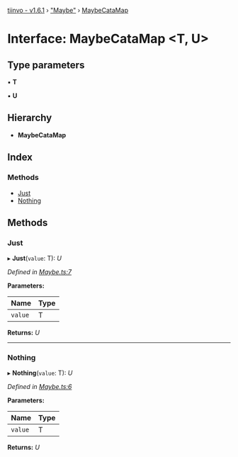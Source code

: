 [tiinvo - v1.6.1](../README.md) › ["Maybe"](../modules/_maybe_.md) › [MaybeCataMap](_maybe_.maybecatamap.md)

# Interface: MaybeCataMap <**T, U**>

## Type parameters

▪ **T**

▪ **U**

## Hierarchy

* **MaybeCataMap**

## Index

### Methods

* [Just](_maybe_.maybecatamap.md#just)
* [Nothing](_maybe_.maybecatamap.md#nothing)

## Methods

###  Just

▸ **Just**(`value`: T): *U*

*Defined in [Maybe.ts:7](https://github.com/OctoD/tiinvo/blob/2f7d94f/src/Maybe.ts#L7)*

**Parameters:**

Name | Type |
------ | ------ |
`value` | T |

**Returns:** *U*

___

###  Nothing

▸ **Nothing**(`value`: T): *U*

*Defined in [Maybe.ts:6](https://github.com/OctoD/tiinvo/blob/2f7d94f/src/Maybe.ts#L6)*

**Parameters:**

Name | Type |
------ | ------ |
`value` | T |

**Returns:** *U*
